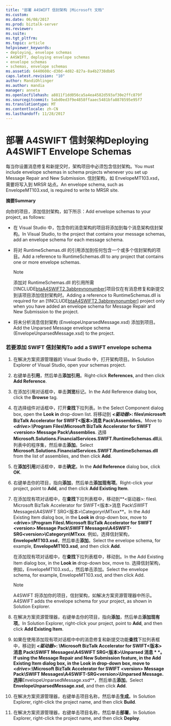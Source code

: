 ```yaml
---
title: "部署 A4SWIFT 信封架构 |Microsoft 文档"
ms.custom: 
ms.date: 06/08/2017
ms.prod: biztalk-server
ms.reviewer: 
ms.suite: 
ms.tgt_pltfrm: 
ms.topic: article
helpviewer_keywords:
- deploying, envelope schemas
- A4SWIFT, deploying envelope schemas
- envelope schemas
- schemas, envelope schemas
ms.assetid: 6440608c-d30d-4d82-827a-8a4b2738db85
caps.latest.revision: "10"
author: MandiOhlinger
ms.author: mandia
manager: anneta
ms.openlocfilehash: a8811f1dd056ca5a4ea4582d593af30e2ffc879f
ms.sourcegitcommit: 5abd0ed3f9e4858ffaaec5481bfa8878595e95f7
ms.translationtype: MT
ms.contentlocale: zh-CN
ms.lasthandoff: 11/28/2017
---
```

# <a name="deploying-a4swift-envelope-schemas"></a><span data-ttu-id="302a5-102">部署 A4SWIFT 信封架构</span><span class="sxs-lookup"><span data-stu-id="302a5-102">Deploying A4SWIFT Envelope Schemas</span></span>
<span data-ttu-id="302a5-103">每当你设置消息修复和新提交时，架构项目中必须包含信封架构。</span><span class="sxs-lookup"><span data-stu-id="302a5-103">You must include envelope schemas in schema projects whenever you set up Message Repair and New Submission.</span></span> <span data-ttu-id="302a5-104">信封架构，如 EnvelopeMT103.xsd，需要将写入到 MRSR 站点。</span><span class="sxs-lookup"><span data-stu-id="302a5-104">An envelope schema, such as EnvelopeMT103.xsd, is required to write to MRSR site.</span></span>  
  
 <span data-ttu-id="302a5-105">**摘要**</span><span class="sxs-lookup"><span data-stu-id="302a5-105">**Summary**</span></span>  
  
 <span data-ttu-id="302a5-106">向你的项目，添加信封架构，如下所示：</span><span class="sxs-lookup"><span data-stu-id="302a5-106">Add envelope schemas to your project, as follows:</span></span>  
  
-   <span data-ttu-id="302a5-107">在 Visual Studio 中，包含你的消息架构的项目将添加到每个消息架构信封架构。</span><span class="sxs-lookup"><span data-stu-id="302a5-107">In Visual Studio, to the project that contains your message schemas, add an envelope schema for each message schema.</span></span>  
  
-   <span data-ttu-id="302a5-108">将对 RuntimeSchemas.dll 的引用添加到任何包含一个或多个信封架构的项目。</span><span class="sxs-lookup"><span data-stu-id="302a5-108">Add a reference to RuntimeSchemas.dll to any project that contains one or more envelope schemas.</span></span>  
  
    > [!NOTE]
    >  <span data-ttu-id="302a5-109">添加对 RuntimeSchemas.dll 的引用所需[!INCLUDE[btaA4SWIFT2.3abbrevnonumber](../../includes/btaa4swift2-3abbrevnonumber-md.md)]项目仅在有消息修复和新提交到该项目添加信封架构时。</span><span class="sxs-lookup"><span data-stu-id="302a5-109">Adding a reference to RuntimeSchemas.dll is required for an [!INCLUDE[btaA4SWIFT2.3abbrevnonumber](../../includes/btaa4swift2-3abbrevnonumber-md.md)] project only when you have added an envelope schema for Message Repair and New Submission to the project.</span></span>  
  
-   <span data-ttu-id="302a5-110">将未分析消息信封架构 (EnvelopeUnparsedMessage.xsd) 添加到项目。</span><span class="sxs-lookup"><span data-stu-id="302a5-110">Add the Unparsed Message envelope schema (EnvelopeUnparsedMessage.xsd) to the project.</span></span>  
  
### <a name="to-add-a-swift-envelope-schema"></a><span data-ttu-id="302a5-111">若要添加 SWIFT 信封架构</span><span class="sxs-lookup"><span data-stu-id="302a5-111">To add a SWIFT envelope schema</span></span>  
  
1.  <span data-ttu-id="302a5-112">在解决方案资源管理器的 Visual Studio 中，打开架构项目。</span><span class="sxs-lookup"><span data-stu-id="302a5-112">In Solution Explorer of Visual Studio, open your schemas project.</span></span>  
  
2.  <span data-ttu-id="302a5-113">右键单击**引用**，然后单击**添加引用**。</span><span class="sxs-lookup"><span data-stu-id="302a5-113">Right-click **References**, and then click **Add Reference**.</span></span>  
  
3.  <span data-ttu-id="302a5-114">在添加引用对话框中，单击**浏览**标记。</span><span class="sxs-lookup"><span data-stu-id="302a5-114">In the Add Reference dialog box, click the **Browse** tag.</span></span>  
  
4.  <span data-ttu-id="302a5-115">在选择组件对话框中，打开**查找**下拉列表。</span><span class="sxs-lookup"><span data-stu-id="302a5-115">In the Select Component dialog box, open the **Look in** drop-down list.</span></span> <span data-ttu-id="302a5-116">将移动到 ***\<驱动器\>*: files\microsoft BizTalk Accelerator for SWIFT\<版本\>消息 Pack\Assemblies**。</span><span class="sxs-lookup"><span data-stu-id="302a5-116">Move to ***\<drive\>*:\Program Files\Microsoft BizTalk Accelerator for SWIFT \<version\> Message Pack\Assemblies**.</span></span> <span data-ttu-id="302a5-117">选择**Microsoft.Solutions.FinancialServices.SWIFT.RuntimeSchemas.dll**从列表中的程序集，然后单击**添加**。</span><span class="sxs-lookup"><span data-stu-id="302a5-117">Select **Microsoft.Solutions.FinancialServices.SWIFT.RuntimeSchemas.dll** from the list of assemblies, and then click **Add**.</span></span>  
  
5.  <span data-ttu-id="302a5-118">在**添加引用**对话框中，单击**确定**。</span><span class="sxs-lookup"><span data-stu-id="302a5-118">In the **Add Reference** dialog box, click **OK**.</span></span>  
  
6.  <span data-ttu-id="302a5-119">右键单击你的项目，指向**添加**，然后单击**添加现有项**。</span><span class="sxs-lookup"><span data-stu-id="302a5-119">Right-click your project, point to **Add**, and then click **Add Existing Item**.</span></span>  
  
7.  <span data-ttu-id="302a5-120">在添加现有项对话框中，在**查找**下拉列表框中，移动到**\<驱动器\>: files\ Microsoft BizTalk Accelerator for SWIFT\<版本\>消息 Pack\SWIFT Messages\A4SWIFT SRG\<版本\>\Categoryn\MTxxx**。</span><span class="sxs-lookup"><span data-stu-id="302a5-120">In the Add Existing Item dialog box, in the **Look in** drop-down box, move to **\<drive\>:\Program Files\ Microsoft BizTalk Accelerator for SWIFT \<version\> Message Pack\SWIFT Messages\A4SWIFT-SRG\<version\>\Categoryn\MTxxx**.</span></span> <span data-ttu-id="302a5-121">例如，选择信封架构， **EnvelopeMT103.xsd**，然后单击**添加**。</span><span class="sxs-lookup"><span data-stu-id="302a5-121">Select the envelope schema, for example, **EnvelopeMT103.xsd**, and then click **Add**.</span></span>  
  
     <span data-ttu-id="302a5-122">在添加现有项对话框中，在**查找**下拉列表框中，移动到。</span><span class="sxs-lookup"><span data-stu-id="302a5-122">In the Add Existing Item dialog box, in the **Look in** drop-down box, move to.</span></span> <span data-ttu-id="302a5-123">选择信封架构，例如，EnvelopeMT103.xsd，，然后单击添加。</span><span class="sxs-lookup"><span data-stu-id="302a5-123">Select the envelope schema, for example, EnvelopeMT103.xsd, and then click Add.</span></span>  
  
    > [!NOTE]
    >  <span data-ttu-id="302a5-124">A4SWIFT 将添加你的项目，信封架构，如解决方案资源管理器中所示。</span><span class="sxs-lookup"><span data-stu-id="302a5-124">A4SWIFT adds the envelope schema for your project, as shown in Solution Explorer.</span></span>  
  
8.  <span data-ttu-id="302a5-125">在解决方案资源管理器，右键单击你的项目，指向**添加**，然后单击**添加现有项**。</span><span class="sxs-lookup"><span data-stu-id="302a5-125">In Solution Explorer, right-click your project, point to **Add**, and then click **Add Existing Item**.</span></span>  
  
9. <span data-ttu-id="302a5-126">如果在使用添加现有项对话框中中的消息修复和新提交功能**查找**下拉列表框中，移动到  **\<*驱动器*\>: \Microsoft BizTalk Accelerator for SWIFT\<版本\>消息 Pack\SWIFT Messages\A4SWIFT SRG\<版本\>\Unparsed 消息 * *。</span><span class="sxs-lookup"><span data-stu-id="302a5-126">If using the Message Repair and New Submission feature, in the Add Existing Item dialog box, in the **Look in** drop-down box, move to **\<*drive*\>:\Microsoft BizTalk Accelerator for SWIFT \<version\> Message Pack\SWIFT Messages\A4SWIFT-SRG\<version\>\Unparsed Message**.</span></span> <span data-ttu-id="302a5-127">选择**EnvelopeUnparsedMessage.xsd**，然后单击**添加**。</span><span class="sxs-lookup"><span data-stu-id="302a5-127">Select **EnvelopeUnparsedMessage.xsd**, and then click **Add**.</span></span>  
  
10. <span data-ttu-id="302a5-128">在解决方案资源管理器，右键单击项目名称，然后单击**生成**。</span><span class="sxs-lookup"><span data-stu-id="302a5-128">In Solution Explorer, right-click the project name, and then click **Build**.</span></span>  
  
11. <span data-ttu-id="302a5-129">在解决方案资源管理器，右键单击项目名称，然后单击**部署**。</span><span class="sxs-lookup"><span data-stu-id="302a5-129">In Solution Explorer, right-click the project name, and then click **Deploy**.</span></span>